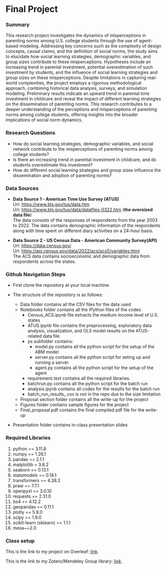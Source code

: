 # Final Project

### Summary
This research project investigates the dynamics of misperceptions in parenting norms among U.S. college students through the use of agent-based modeling. Addressing key concerns such as the complexity of design concepts, causal claims, and the definition of social norms, the study aims to elucidate how social learning strategies, demographic variables, and group sizes contribute to these misperceptions. Hypotheses include an increasing trend in parental investment, potential overestimation of such investment by students, and the influence of social learning strategies and group sizes on these misperceptions. Despite limitations in capturing real-world complexities, the project employs a rigorous methodological approach, combining historical data analysis, surveys, and simulation modeling. Preliminary results indicate an upward trend in parental time investment in childcare and reveal the impact of different learning strategies on the dissemination of parenting norms. This research contributes to a deeper understanding of the perceptions and misperceptions of parenting norms among college students, offering insights into the broader implications of social norm dynamics.


### Research Questions  
* How do social learning strategies, demographic variables, and social network contribute to the misperceptions of parenting norms among college students?
* Is there an increasing trend in parental investment in childcare, and do students overestimate this investment?
* How do different social learning strategies and group sizes influence the dissemination and adoption of parenting norms? 

### Data Sources
* **Data Source 1 - American Time Use Survey (ATUS)**  
Url: https://www.bls.gov/tus/data.htm  
Url: https://www.bls.gov/tus/data/datafiles-0322.htm (**the oversized data file**)  
The data consists of the responses of respondents from the year 2003 to 2022. The data contains demographic information of the respondents along with time spent on different diary activities on a 24-hour basis.

* **Data Source 2 - US Census Data - American Community Survey(API)**  
Url: https://data.census.gov/  
Url: https://api.census.gov/data/2022/acs/acs5/variables.html  
The ACS data contains socioeconomic and demographic data from respondents across the states.

### Github Navigation Steps  
* First clone the repository at your local machine.
* The structure of the repository is as follows:
   * Data folder contains all the CSV files for the data used 
   * Notebooks folder contains all the iPython files of the codes
      * Census_ACS.ipynb file extracts the medium income level of U.S. states    
      * ATUS.ipynb file contains the preprocessing, exploratory data analysis, visualization, and OLS model results on the ATUS-related data file.
      * ps subfolder contains:
        * model.py contains all the python script for the setup of the ABM model
        * server.py contains all the python script for seting up and running a server.
        * agent.py contains all the python script for the setup of the agent
      * requirement.text contains all the required libraries.
      * batchrun.py contains all the python script for the batch run
      * analysis.ipynb contains all codes for the results for the batch run
      * batch_run_results_.csv is not in the repo due to the size limitation
   * Proposal section folder contains all the write-up for the project
   * Figures folder contains sample figures for the project
   * Final_proposal.pdf contains the final compiled pdf file for the write-up     


* Presentation folder contains in-class presentation slides

### Required Libraries  
1. python == 3.11.8
2. numpy == 1.26.1
3. pandas == 2.1.1
4. matplotlib = 3.8.2
5. seaborn == 0.13.1
6. statsmodels == 0.14.1
7. transformers == 4.38.2
8. praw == 7.7.1
9. openpyxl == 3.0.10
10. requests == 2.31.0
11. bs4 == 4.12.2
12. geopandas == 0.11.1
13. plotly == 5.9.0
14. scipy == 1.9.0
15. scikit-learn (sklearn) == 1.1.1
16. mesa~=2.0


### Class setup

This is the link to my project on Overleaf: [link](https://www.overleaf.com/project/65fdea773626b7f87306b866). 

This is the link to my Zotero/Mendeley Group library: [link]().
